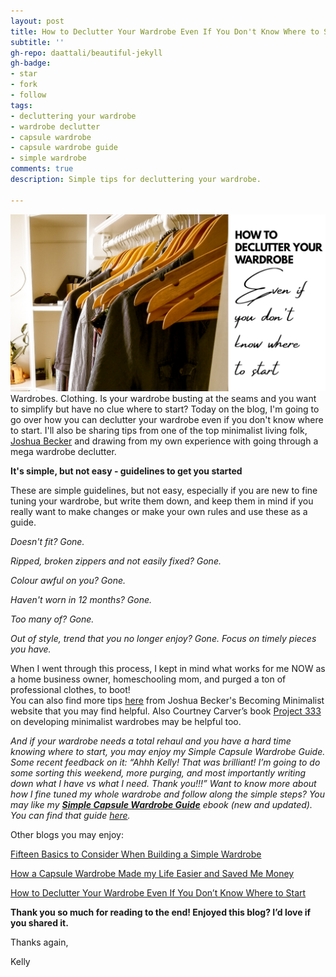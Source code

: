 ```yaml
---
layout: post
title: How to Declutter Your Wardrobe Even If You Don't Know Where to Start
subtitle: ''
gh-repo: daattali/beautiful-jekyll
gh-badge:
- star
- fork
- follow
tags:
- decluttering your wardrobe
- wardrobe declutter
- capsule wardrobe
- capsule wardrobe guide
- simple wardrobe
comments: true
description: Simple tips for decluttering your wardrobe.

---
```

![](/uploads/mywardrobe.png)  
Wardrobes. Clothing. Is your wardrobe busting at the seams and you want to simplify but have no clue where to start? Today on the blog, I'm going to go over how you can declutter your wardrobe even if you don't know where to start. I'll also be sharing tips from one of the top minimalist living folk, [Joshua Becker](www.becomingminimalist.com) and drawing from my own experience with going through a mega wardrobe declutter.

**It's simple, but not easy - guidelines to get you started**

These are simple guidelines, but not easy, especially if you are new to fine tuning your wardrobe, but write them down, and keep them in mind if you really want to make changes or make your own rules and use these as a guide.

_Doesn't fit? Gone._

_Ripped, broken zippers and not easily fixed? Gone._

_Colour awful on you? Gone._

_Haven't worn in 12 months? Gone._

_Too many of? Gone._

_Out of style, trend that you no longer enjoy? Gone. Focus on timely pieces you have._

When I went through this process, I kept in mind what works for me NOW as a home business owner, homeschooling mom, and purged a ton of professional clothes, to boot!  
You can also find more tips [here](https://www.becomingminimalist.com/thin-closet/) from Joshua Becker's Becoming Minimalist website that you may find helpful. Also Courtney Carver’s book [Project 333](https://amzn.to/2ZdURKp) on developing minimalist wardrobes may be helpful too.

_And if your wardrobe needs a total rehaul and you have a hard time knowing where to start, you may enjoy my Simple Capsule Wardrobe Guide. Some recent feedback on it: “Ahhh Kelly! That was brilliant! I’m going to do some sorting this weekend, more purging, and most importantly writing down what I have vs what I need. Thank you!!!” Want to know more about how I fine tuned my whole wardrobe and follow along the simple steps? You may like my_ [**_Simple Capsule Wardrobe Guide_**](https://www.simplehomemom.com/simple-capsule-wardrobe-guide/) _ebook (new and updated). You can find that guide_ [_here_](https://www.simplehomemom.com/simple-capsule-wardrobe-guide/)_._

Other blogs you may enjoy:

[Fifteen Basics to Consider When Building a Simple Wardrobe](https://www.simplehomemom.com/2020-11-11-fifteen-basics-to-consider-when-building-a-simple-wardrobe/)

[How a Capsule Wardrobe Made my Life Easier and Saved Me Money](https://www.simplehomemom.com/2020-10-27-how-a-capsule-wardrobe-made-my-life-easier-and-saved-me-money/)

[How to Declutter Your Wardrobe Even If You Don’t Know Where to Start](https://www.simplehomemom.com/2020-08-25-how-to-declutter-your-wardrobe-even-if-you-don-t-know-where-to-start/)

**Thank you so much for reading to the end! Enjoyed this blog? I’d love if you shared it.**

Thanks again,

Kelly